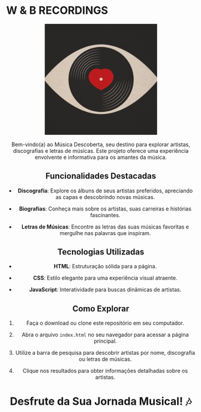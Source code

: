 # W & B RECORDINGS 

<div align="center">
<img src="./assets/img/logo%20(2).gif" width="300px">




Bem-vindo(a) ao Música Descoberta, seu destino para explorar artistas, discografias e letras de músicas. Este projeto oferece uma experiência envolvente e informativa para os amantes da música.

## Funcionalidades Destacadas

- **Discografia**: Explore os álbuns de seus artistas preferidos, apreciando as capas e descobrindo novas músicas.

- **Biografias**: Conheça mais sobre os artistas, suas carreiras e histórias fascinantes.

- **Letras de Músicas**: Encontre as letras das suas músicas favoritas e mergulhe nas palavras que inspiram.

## Tecnologias Utilizadas

- **HTML**: Estruturação sólida para a página.

- **CSS**: Estilo elegante para uma experiência visual atraente.

- **JavaScript**: Interatividade para buscas dinâmicas de artistas.

## Como Explorar

1. Faça o download ou clone este repositório em seu computador.

2. Abra o arquivo `index.html` no seu navegador para acessar a página principal.

3. Utilize a barra de pesquisa para descobrir artistas por nome, discografia ou letras de músicas.

4. Clique nos resultados para obter informações detalhadas sobre os artistas.

# Desfrute da Sua Jornada Musical! 🎶
